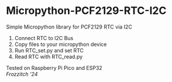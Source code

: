 # Micropython-PCF2129-RTC-I2C
Simple Micropython library for PCF2129 RTC via I2C

1. Connect RTC to I2C Bus 
2. Copy files to your micropython device<br>
3. Run RTC_set.py and set RTC<br>
4. Read RTC with RTC_read.py<br>



Tested on Raspberry Pi Pico and ESP32<br>
<i>Frozzitch '24</i>
